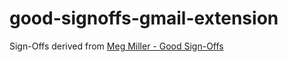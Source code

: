 # good-signoffs-gmail-extension

Sign-Offs derived from [Meg Miller - Good Sign-Offs](https://www.are.na/meg-miller/good-sign-offs)
